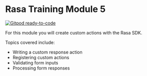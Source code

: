 # Rasa Training Module 5

[![Gitpod ready-to-code](https://img.shields.io/badge/Gitpod-ready--to--code-blue?logo=gitpod)](https://gitpod.io/#github.com/RasaHQ/financial-demo/tree/training-module-5-update)

For this module you will create custom actions with the Rasa SDK.

Topics covered include:

- Writing a custom response action
- Registering custom actions
- Validating form inputs
- Processing form responses
